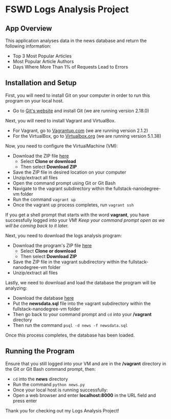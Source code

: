 FSWD Logs Analysis Project
=========================================================================

App Overview
-------------------------------------------------------------------------
This application analyses data in the news database and return the following information:
- Top 3 Most Popular Articles
- Most Popular Article Authors
- Days Where More Than 1% of Requests Lead to Errors

Installation and Setup
-------------------------------------------------------------------------
First, you will need to install Git on your computer in order to run this program on your local host.
- Go to [Git's website](https://git-scm.com/downloads) and install Git (we are running version 2.18.0)

Next, you will need to install Vagrant and VirtualBox.
- For Vagrant, go to [Vagrantup.com](https://www.vagrantup.com/downloads.html) (we are running version 2.1.2)
- For the VirtualBox, go to [Virtualbox.org](https://www.virtualbox.org/wiki/Download_Old_Builds_5_1) (we are running version 5.1.38)

Now, you need to configure the VirtualMachine (VM):
- Download the ZIP file [here](https://github.com/udacity/fullstack-nanodegree-vm)
  - Select **Clone or download**
  - Then select **Download ZIP**
- Save the ZIP file in desired location on your computer
- Unzip/extract all files
- Open the command prompt using Git or Git Bash
- Navigate to the vagrant subdirectory within the fullstack-nanodegree-vm folder
- Run the command `vagrant up`
- Once the vagrant up process completes, run `vagrant ssh`

If you get a shell prompt that starts with the word **vagrant**, you have successfully logged into your VM! *Keep your command prompt open as we will be coming back to it later.*

Next, you need to download the logs analysis program:
- Download the program's ZIP file [here](https://github.com/srdmdev8/logs-analysis-project)
  - Select **Clone or download**
  - Then select **Download ZIP**
- Save the ZIP file in the vagrant subdirectory within the fullstack-nanodegree-vm folder
- Unzip/extract all files

Lastly, we need to download and load the database the program will be analyzing:
- Download the database [here](https://d17h27t6h515a5.cloudfront.net/topher/2016/August/57b5f748_newsdata/newsdata.zip)
- Put the **newsdata.sql** file into the vagrant subdirectory within the fullstack-nanodegree-vm folder
- Then go back to your command prompt and `cd` into your **/vagrant** directory
- Then run the command `psql -d news -f newsdata.sql`

Once this process completes, the database has been loaded.

Running the Program
-------------------------------------------------------------------------
Ensure that you still logged into your VM and are in the **/vagrant** directory in the Git or
Git Bash command prompt, then:
- `cd` into the **news** directory
- Run the command `python news.py`
- Once your local host is running successfully:
 - Open a web browser and enter **localhost:8000** in the URL field and press enter

Thank you for checking out my Logs Analysis Project!
